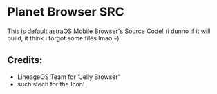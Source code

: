 # Planet Browser SRC
This is default astraOS Mobile Browser's Source Code!
(i dunno if it will build, it think i forgot some files lmao 💀)

## Credits:
- LineageOS Team for "Jelly Browser"
- suchistech for the Icon!
